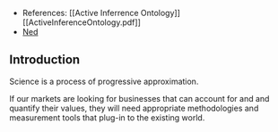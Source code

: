 - References: [[Active Inferrence Ontology]] [[ActiveInferenceOntology.pdf]]
- [Ned](https://docs.google.com/document/d/1giZVMkFr186omN6esxJefkpfm_bTwQXST0_Wraz5KRU/edit)

## Introduction
Science is a process of progressive approximation. 


If our markets are looking for businesses that can account for and and quantify their values, they will need appropriate methodologies and measurement tools that plug-in to the existing world.  